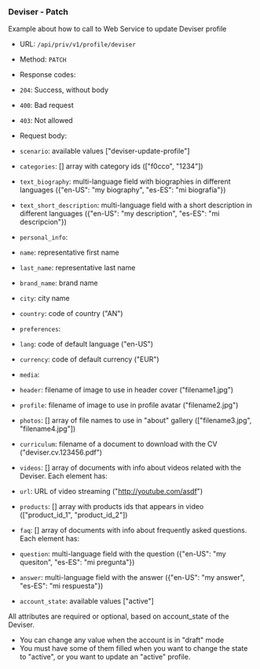 ### Deviser - Patch

Example about how to call to Web Service to update Deviser profile

* URL: `/api/priv/v1/profile/deviser`
* Method: `PATCH`
* Response codes: 
 * `204`: Success, without body
 * `400`: Bad request
 * `403`: Not allowed
  
* Request body: 
 * `scenario`: available values ["deviser-update-profile"]
 * `categories`: [] array with category ids (["f0cco", "1234"]) 
 * `text_biography`: multi-language field with biographies in different languages ({"en-US": "my biography", "es-ES": "mi biografía"}) 
 * `text_short_description`: multi-language field with a short description in different languages ({"en-US": "my description", "es-ES": "mi descripcion"}) 
 * `personal_info`: 
  * `name`: representative first name 
  * `last_name`: representative last name 
  * `brand_name`: brand name 
  * `city`: city name  
  * `country`: code of country ("AN")  
 * `preferences`:   
  * `lang`: code of default language ("en-US")  
  * `currency`: code of default currency ("EUR")  
 * `media`:   
  * `header`: filename of image to use in header cover ("filename1.jpg")  
  * `profile`: filename of image to use in profile avatar ("filename2.jpg")  
  * `photos`: [] array of file names to use in "about" gallery (["filename3.jpg", "filename4.jpg"])  
 * `curriculum`: filename of a document to download with the CV ("deviser.cv.123456.pdf")
 * `videos`: [] array of documents with info about videos related with the Deviser. Each element has:
  * `url`: URL of video streaming ("http://youtube.com/asdf")  
  * `products`: [] array with products ids that appears in video (["product_id_1", "product_id_2"])  
 * `faq`: [] array of documents with info about frequently asked questions. Each element has:
  * `question`: multi-language field with the question ({"en-US": "my quesiton", "es-ES": "mi pregunta"})  
  * `answer`: multi-language field with the answer ({"en-US": "my answer", "es-ES": "mi respuesta"})  
 * `account_state`: available values ["active"]
 
All attributes are required or optional, based on account_state of the Deviser.
 
* You can change any value when the account is in "draft" mode
* You must have some of them filled when you want to change the state to "active", or you want to update an "active" profile.


